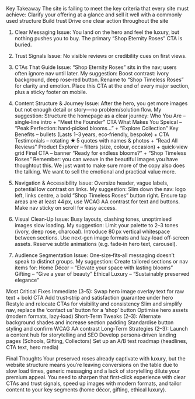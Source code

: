 Key Takeaway
The site is failing to meet the key criteria that every site must achieve:
Clarify your offering at a glance and sell it well with a commonly used structure
Build trust
Drive one clear action throughout the site

1. Clear Messaging
Issue: You land on the hero and feel the luxury, but nothing pushes you to buy. The primary “Shop Eternity Roses” CTA is buried.

2. Trust Signals
Issue: No visible reviews or credibility cues on first views.

3. CTAs That Guide
Issue: “Shop Eternity Roses” sits in the nav; users often ignore nav until later.
My suggestion:
Boost contrast: ivory background, deep rose‑red button.
Rename to “Shop Timeless Roses” for clarity and emotion.
Place this CTA at the end of every major section, plus a sticky footer on mobile.

4. Content Structure & Journey
Issue: After the hero, you get more images but not enough detail or story—no problem/solution flow.
My suggestion: Structure the homepage as a clear journey:
Who You Are – single‑line intro + “Meet the Founder” CTA
What Makes You Speical – “Peak Perfection: hand‑picked blooms…” + “Explore Collection”
Key Benefits – bullets (Lasts 1–3 years, eco‑friendly, bespoke) + CTA
Testimonials – rotating ★ 5 quotes with names & photos + “Read All Reviews”
Product Explorer – filters (size, colour, occasion) + quick‑view grid
Final CTA – banner “Ready for endless blooms?” + “Shop Timeless Roses”
Remember: you can weave in the beautiful images you have thoughtout this. We just want to make sure more of the copy also does the talking. We want to sell the emotional and practical value more.
5. Navigation & Accessibility
Issue: Oversize header, vague labels, potential low contrast on links.
My suggestion:
Slim down the nav: logo left, links centre, a bold “Shop Timeless Roses” button right.
Ensure tap areas are at least 44 px, use WCAG AA contrast for text and buttons.
Make nav sticky on scroll for easy access.

6. Visual Clean‑Up
Issue: Busy layouts, clashing tones, unoptimised images slow loading.
My suggestion:
Limit your palette to 2–3 tones (ivory, deep rose, charcoal).
Introduce 80 px vertical whitespace between sections.
Use next‑gen image formats and lazy‑load off‑screen assets.
Reserve subtle animations (e.g. fade‑in hero text, carousel).

7. Audience Segmentation
Issue: One‑size‑fits‑all messaging doesn’t speak to distinct groups.
My suggestion: Create tailored sections or nav items for:
Home Décor – “Elevate your space with lasting blooms”
Gifting – “Give a year of beauty”
Ethical Luxury – “Sustainably preserved elegance”

Most Critical Fixes
Immediate (3–5):
Swap hero image overlay text for raw text + bold CTA
Add trust‑strip and satisfaction guarantee under hero
Restyle and relocate CTAs for visibility and consistency
Slim and simplify nav, replace the ‘contact us’ button for a ‘shop’ button
Optimise hero assets (modern formats, lazy‑load)
Short‑Term Tweaks (2–3):
Alternate background shades and increase section padding
Standardise button styling and confirm WCAG AA contrast
Long‑Term Strategies (2–3):
Launch a content hub for storytelling and SEO
Develop persona‑driven landing pages (Schools, Gifting, Collectors)
Set up an A/B test roadmap (headlines, CTA text, hero media)

Final Thoughts 
Your preserved roses already captivate with luxury, but the website structure means you’re leaving conversions on the table due to slow load times, generic messaging and a lack of storytelling dilute your premium appeal. You need to sharpen that first‑click experience with clear CTAs and trust signals, speed up images with modern formats, and tailor content to your key segments (home décor, gifting, ethical luxury).

